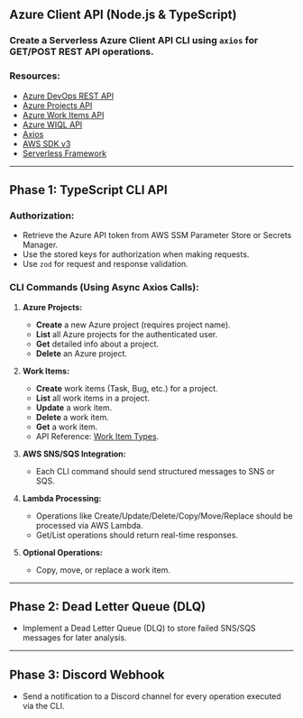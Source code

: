 
## **Azure Client API** (Node.js & TypeScript)  


### **Create a Serverless Azure Client API CLI using `axios` for GET/POST REST API operations.**  

### **Resources:**  
- [Azure DevOps REST API](https://learn.microsoft.com/en-us/rest/api/azure/devops/?view=azure-devops-rest-7.2)  
- [Azure Projects API](https://learn.microsoft.com/en-us/rest/api/azure/devops/core/projects?view=azure-devops-rest-7.2)  
- [Azure Work Items API](https://learn.microsoft.com/en-us/rest/api/azure/devops/wit/work-items?view=azure-devops-rest-7.2)  
- [Azure WIQL API](https://learn.microsoft.com/en-us/rest/api/azure/devops/wit/wiql?view=azure-devops-rest-7.2)  
- [Axios](https://axios-http.com/)  
- [AWS SDK v3](https://docs.aws.amazon.com/sdk-for-javascript/v3/developer-guide/welcome.html)  
- [Serverless Framework](https://www.serverless.com/framework/docs)  

---

## **Phase 1: TypeScript CLI API**  

### **Authorization:**  
- Retrieve the Azure API token from AWS SSM Parameter Store or Secrets Manager.  
- Use the stored keys for authorization when making requests.  
- Use `zod` for request and response validation.  

### **CLI Commands (Using Async Axios Calls):**  
1. **Azure Projects:**  
   - **Create** a new Azure project (requires project name).  
   - **List** all Azure projects for the authenticated user.  
   - **Get** detailed info about a project.  
   - **Delete** an Azure project.  

2. **Work Items:**  
   - **Create** work items (Task, Bug, etc.) for a project.  
   - **List** all work items in a project.  
   - **Update** a work item.  
   - **Delete** a work item.  
   - **Get** a work item.  
   - API Reference: [Work Item Types](https://learn.microsoft.com/en-us/rest/api/azure/devops/processes/work-item-types/list?view=azure-devops-rest-6.0&tabs=HTTP).  

3. **AWS SNS/SQS Integration:**  
   - Each CLI command should send structured messages to SNS or SQS.  

4. **Lambda Processing:**  
   - Operations like Create/Update/Delete/Copy/Move/Replace should be processed via AWS Lambda.
   - Get/List operations should return real-time responses.  

5. **Optional Operations:**  
   - Copy, move, or replace a work item.  

---

## **Phase 2: Dead Letter Queue (DLQ)**  
- Implement a Dead Letter Queue (DLQ) to store failed SNS/SQS messages for later analysis.  

---

## **Phase 3: Discord Webhook**  
- Send a notification to a Discord channel for every operation executed via the CLI.  


